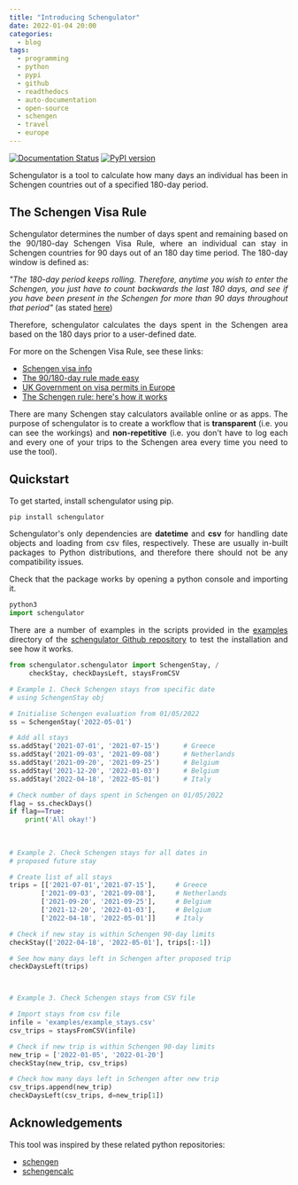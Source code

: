 ```yaml
---
title: "Introducing Schengulator"
date: 2022-01-04 20:00
categories:
  - blog
tags: 
  - programming
  - python
  - pypi
  - github
  - readthedocs
  - auto-documentation
  - open-source
  - schengen
  - travel
  - europe
---
```

[![Documentation Status](https://readthedocs.org/projects/schengulator/badge/?version=latest)](https://schengulator.readthedocs.io/en/latest/?badge=latest) [![PyPI version](https://badge.fury.io/py/schengulator.svg)](https://badge.fury.io/py/schengulator)

<p style="text-align:justify;">Schengulator is a tool to calculate how many days an individual has been in Schengen countries out of a specified 180-day period.</p>

## The Schengen Visa Rule

<p style="text-align:justify;">Schengulator determines the number of days spent and remaining based on the 90/180-day Schengen Visa Rule, where an individual can stay in Schengen countries for 90 days out of an 180 day time period. The 180-day window is defined as:</p>
    
<p style="text-align:justify;"> <em>"The 180-day period keeps rolling. Therefore, anytime you wish to enter the Schengen, you just have to count backwards the last 180 days, and see if you have been present in the Schengen for more than 90 days throughout that period"</em> (as stated <a href="https://www.schengenvisainfo.com/visa-calculator">here</a>) </p>

<p style="text-align:justify;">Therefore, schengulator calculates the days spent in the Schengen area based on the 180 days prior to a user-defined date.</p>

For more on the Schengen Visa Rule, see these links:
+ [Schengen visa info](https://www.schengenvisainfo.com)
+ [The 90/180-day rule made easy](https://newlandchase.com/the-schengen-areas-90-180-day-rule-made-easy/)
+ [UK Government on visa permits in Europe](https://www.gov.uk/guidance/check-if-you-need-a-visa-or-permit-for-europe)
+ [The Schengen rule: here's how it works](https://www.frenchentree.com/brexit/eu-90-180-day-rule-heres-how-it-works/)

<p style="text-align:justify;">There are many Schengen stay calculators available online or as apps. The purpose of schengulator is to create a workflow that is <strong>transparent</strong> (i.e. you can see the workings) and <strong>non-repetitive</strong> (i.e. you don't have to log each and every one of your trips to the Schengen area every time you need to use the tool).</p>
 

## Quickstart
<p style="text-align:justify;">To get started, install schengulator using pip.</p>

```python
pip install schengulator
```

<p style="text-align:justify;">Schengulator's only dependencies are <strong>datetime</strong> and <strong>csv</strong> for handling date objects and loading from csv files, respectively. These are usually in-built packages to Python distributions, and therefore there should not be any compatibility issues.</p>

<p style="text-align:justify;">Check that the package works by opening a python console and importing it.</p>

```python
python3
import schengulator
```

<p style="text-align:justify;">There are a number of examples in the scripts provided in the <a href="https://github.com/PennyHow/schengulator/tree/main/examples">examples</a> directory of the <a href="https://github.com/PennyHow/schengulator">schengulator Github repository</a> to test the installation and see how it works. </p>

```python
from schengulator.schengulator import SchengenStay, /
     checkStay, checkDaysLeft, staysFromCSV

# Example 1. Check Schengen stays from specific date 
# using SchengenStay obj

# Initialise Schengen evaluation from 01/05/2022
ss = SchengenStay('2022-05-01')

# Add all stays
ss.addStay('2021-07-01', '2021-07-15')      # Greece
ss.addStay('2021-09-03', '2021-09-08')      # Netherlands
ss.addStay('2021-09-20', '2021-09-25')      # Belgium
ss.addStay('2021-12-20', '2022-01-03')      # Belgium
ss.addStay('2022-04-18', '2022-05-01')      # Italy

# Check number of days spent in Schengen on 01/05/2022
flag = ss.checkDays()
if flag==True:
    print('All okay!')
    
 
    
# Example 2. Check Schengen stays for all dates in 
# proposed future stay

# Create list of all stays
trips = [['2021-07-01','2021-07-15'],     # Greece
        ['2021-09-03', '2021-09-08'],     # Netherlands
        ['2021-09-20', '2021-09-25'],     # Belgium
        ['2021-12-20', '2022-01-03'],     # Belgium
        ['2022-04-18', '2022-05-01']]     # Italy

# Check if new stay is within Schengen 90-day limits
checkStay(['2022-04-18', '2022-05-01'], trips[:-1])

# See how many days left in Schengen after proposed trip
checkDaysLeft(trips)



# Example 3. Check Schengen stays from CSV file

# Import stays from csv file
infile = 'examples/example_stays.csv'
csv_trips = staysFromCSV(infile)

# Check if new trip is within Schengen 90-day limits
new_trip = ['2022-01-05', '2022-01-20']
checkStay(new_trip, csv_trips)

# Check how many days left in Schengen after new trip
csv_trips.append(new_trip)
checkDaysLeft(csv_trips, d=new_trip[1]) 
```

## Acknowledgements
This tool was inspired by these related python repositories:
+ [schengen](https://github.com/weddige/schengen)
+ [schengencalc](https://github.com/nuno-filipe/schengencalc)
